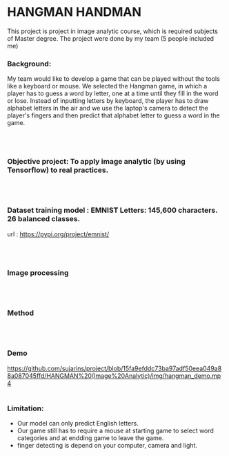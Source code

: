 # HANGMAN HANDMAN
This project is project in image analytic course, which is required subjects of Master degree. The project were done by my team (5 people included me)
### Background:
My team would like to develop a game that can be played without the tools like a keyboard or mouse. We selected the Hangman game, in which a player has to guess a word by letter, one at a time until they fill in the word or lose. Instead of inputting letters by keyboard, the player has to draw alphabet letters in the air and we use the laptop's camera to detect the player's fingers and then predict that alphabet letter to guess a word in the game.

<br><br>

### Objective project: To apply image analytic (by using Tensorflow) to real practices.



<br><br>

### Dataset training model : EMNIST Letters: 145,600 characters. 26 balanced classes.
url : https://pypi.org/project/emnist/

<br><br>

### Image processing

<br><br>

### Method

<br><br>

### Demo
https://github.com/sujarins/project/blob/15fa9efddc73ba97adf50eea049a88a087045ffd/HANGMAN%20(Image%20Analytic)/img/hangman_demo.mp4
<br><br>

### Limitation:
- Our model can only predict English letters.
- Our game still has to require a mouse at starting game to select word categories and at endding game to leave the game.
- finger detecting is depend on your computer, camera and light.
